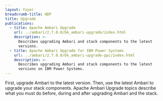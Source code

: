 ```yaml
---
layout: foyer
breadcrumb-title: HDP
title: Upgrade
publications:
  - title: Apache Ambari Upgrade
    url: ../ambari/2.7.0.0/bk_ambari-upgrade/index.html
    description: >-
      Describes upgrading Ambari and stack components to the latest
      versions.
  - title: Apache Ambari Upgrade for IBM Power Systems
    url: ../ambari/2.7.0.0/bk_ambari-upgrade-ppc/index.html
    description: >-
      Describes upgrading Ambari and stack components to the latest
      versions on IBM Power Systems.
---
```


First, upgrade Ambari to the latest version. Then, use the latest Ambari
to upgrade your stack components. Apache Ambari Upgrade topics describe
what you must do before, during and after upgrading Ambari and the
stack.
